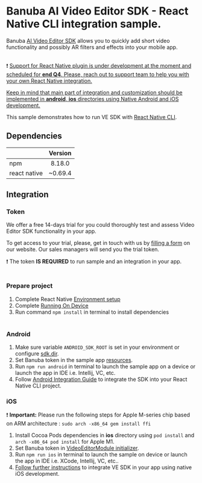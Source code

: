 # Banuba AI Video Editor SDK - React Native CLI integration sample.
Banuba [AI Video Editor SDK](https://www.banuba.com/video-editor-sdk) allows you to quickly add short video functionality and possibly AR filters and effects into your mobile app.
<br></br>

:exclamation: <ins>Support for React Native plugin is under development at the moment and scheduled for __end Q4__. Please, reach out to [support team](https://www.banuba.com/faq/kb-tickets/new) to help you with your own React Native integration.<ins>

<ins>Keep in mind that main part of integration and customization should be implemented in **android**, **ios** directories using Native Android and iOS development.<ins>

This sample demonstrates how to run VE SDK with [React Native CLI](https://reactnative.dev/).

## Dependencies
|              | Version | 
|--------------|:-------:|
| npm          | 8.18.0  |
| react native | ~0.69.4 |

## Integration

### Token
We offer а free 14-days trial for you could thoroughly test and assess Video Editor SDK functionality in your app.

To get access to your trial, please, get in touch with us by [filling a form](https://www.banuba.com/video-editor-sdk) on our website. Our sales managers will send you the trial token.

:exclamation: The token **IS REQUIRED** to run sample and an integration in your app.</br>
<br>
### Prepare project
1. Complete React Native [Environment setup](https://reactnative.dev/docs/environment-setup)
2. Complete [Running On Device](https://reactnative.dev/docs/running-on-device)
3. Run command ```npm install``` in terminal to install dependencies
<br></br>

### Android
1. Make sure variable ```ANDROID_SDK_ROOT``` is set in your environment or configure [sdk.dir](https://github.com/Banuba/ve-sdk-react-native-cli-integration-sample/blob/main/android/local.properties#1).
2. Set Banuba token in the sample app [resources](https://github.com/Banuba/ve-sdk-react-native-cli-integration-sample/blob/main/android/app/src/main/res/values/strings.xml#5).
3. Run ```npm run android``` in terminal to launch the sample app on a device or launch the app in IDE i.e. Intellij, VC, etc.
4. Follow [Android Integration Guide](mddocs/android_integration.md) to integrate the SDK into your React Native CLI project.

### iOS
:exclamation: **Important:** Please run the following steps for Apple M-series chip based on ARM architecture :
`sudo arch -x86_64 gem install ffi`

1. Install Cocoa Pods dependencies in **ios** directory using ```pod install``` and ```arch -x86_64 pod install``` for Apple M1.
2. Set Banuba token in [VideoEditorModule initializer](https://github.com/Banuba/ve-sdk-react-native-cli-integration-sample/blob/main/ios/VideoEditorModule.swift#L34).
3. Run ```npm run ios``` in terminal to launch the sample on device or launch the app in IDE i.e. XCode, Intellij, VC, etc..
4. [Follow further instructions](https://github.com/Banuba/ve-sdk-ios-integration-sample) to integrate VE SDK in your app using native iOS development.

